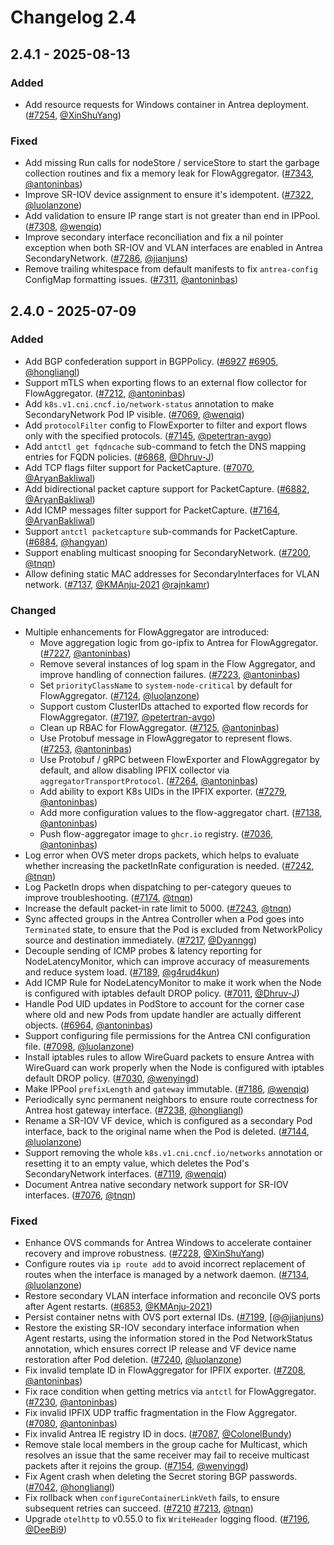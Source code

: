 # Changelog 2.4

## 2.4.1 - 2025-08-13

### Added

- Add resource requests for Windows container in Antrea deployment. ([#7254](https://github.com/antrea-io/antrea/pull/7254), [@XinShuYang])

### Fixed

- Add missing Run calls for nodeStore / serviceStore to start the garbage collection routines and fix a memory leak for FlowAggregator. ([#7343](https://github.com/antrea-io/antrea/pull/7343), [@antoninbas])
- Improve SR-IOV device assignment to ensure it's idempotent. ([#7322](https://github.com/antrea-io/antrea/pull/7322), [@luolanzone])
- Add validation to ensure IP range start is not greater than end in IPPool. ([#7308](https://github.com/antrea-io/antrea/pull/7308), [@wenqiq])
- Improve secondary interface reconciliation and fix a nil pointer exception when both SR-IOV and VLAN interfaces are enabled in Antrea SecondaryNetwork. ([#7286](https://github.com/antrea-io/antrea/pull/7286), [@jianjuns])
- Remove trailing whitespace from default manifests to fix `antrea-config` ConfigMap formatting issues. ([#7311](https://github.com/antrea-io/antrea/pull/7311), [@antoninbas])

## 2.4.0 - 2025-07-09

### Added

- Add BGP confederation support in BGPPolicy. ([#6927](https://github.com/antrea-io/antrea/pull/6927) [#6905](https://github.com/antrea-io/antrea/pull/6905), [@hongliangl])
- Support mTLS when exporting flows to an external flow collector for FlowAggregator. ([#7212](https://github.com/antrea-io/antrea/pull/7212), [@antoninbas])
- Add `k8s.v1.cni.cncf.io/network-status` annotation to make SecondaryNetwork Pod IP visible. ([#7069](https://github.com/antrea-io/antrea/pull/7069), [@wenqiq])
- Add `protocolFilter` config to FlowExporter to filter and export flows only with the specified protocols. ([#7145](https://github.com/antrea-io/antrea/pull/7145), [@petertran-avgo])
- Add `antctl get fqdncache` sub-command to fetch the DNS mapping entries for FQDN policies. ([#6868](https://github.com/antrea-io/antrea/pull/6868), [@Dhruv-J])
- Add TCP flags filter support for PacketCapture. ([#7070](https://github.com/antrea-io/antrea/pull/7070), [@AryanBakliwal])
- Add bidirectional packet capture support for PacketCapture. ([#6882](https://github.com/antrea-io/antrea/pull/6882), [@AryanBakliwal])
- Add ICMP messages filter support for PacketCapture. ([#7164](https://github.com/antrea-io/antrea/pull/7164), [@AryanBakliwal])
- Support `antctl packetcapture` sub-commands for PacketCapture. ([#6884](https://github.com/antrea-io/antrea/pull/6884), [@hangyan])
- Support enabling multicast snooping for SecondaryNetwork. ([#7200](https://github.com/antrea-io/antrea/pull/7200), [@tnqn])
- Allow defining static MAC addresses for SecondaryInterfaces for VLAN network. ([#7137](https://github.com/antrea-io/antrea/pull/7137), [@KMAnju-2021] [@rajnkamr])

### Changed

- Multiple enhancements for FlowAggregator are introduced:
  - Move aggregation logic from go-ipfix to Antrea for FlowAggregator. ([#7227](https://github.com/antrea-io/antrea/pull/7227), [@antoninbas])
  - Remove several instances of log spam in the Flow Aggregator, and improve handling of connection failures. ([#7223](https://github.com/antrea-io/antrea/pull/7223), [@antoninbas])
  - Set `priorityClassName` to `system-node-critical` by default for FlowAggregator. ([#7124](https://github.com/antrea-io/antrea/pull/7124), [@luolanzone])
  - Support custom ClusterIDs attached to exported flow records for FlowAggregator. ([#7197](https://github.com/antrea-io/antrea/pull/7197), [@petertran-avgo])
  - Clean up RBAC for FlowAggregator. ([#7125](https://github.com/antrea-io/antrea/pull/7125), [@antoninbas])
  - Use Protobuf message in FlowAggregator to represent flows. ([#7253](https://github.com/antrea-io/antrea/pull/7253), [@antoninbas])
  - Use Protobuf / gRPC between FlowExporter and FlowAggregator by default, and allow disabling IPFIX collector via `aggregatorTransportProtocol`. ([#7264](https://github.com/antrea-io/antrea/pull/7264), [@antoninbas])
  - Add ability to export K8s UIDs in the IPFIX exporter. ([#7279](https://github.com/antrea-io/antrea/pull/7279), [@antoninbas])
  - Add more configuration values to the flow-aggregator chart. ([#7138](https://github.com/antrea-io/antrea/pull/7138), [@antoninbas])
  - Push flow-aggregator image to `ghcr.io` registry. ([#7036](https://github.com/antrea-io/antrea/pull/7036), [@antoninbas])
- Log error when OVS meter drops packets, which helps to evaluate whether increasing the packetInRate configuration is needed. ([#7242](https://github.com/antrea-io/antrea/pull/7242), [@tnqn])
- Log PacketIn drops when dispatching to per-category queues to improve troubleshooting. ([#7174](https://github.com/antrea-io/antrea/pull/7174), [@tnqn])
- Increase the default packet-in rate limit to 5000. ([#7243](https://github.com/antrea-io/antrea/pull/7243), [@tnqn])
- Sync affected groups in the Antrea Controller when a Pod goes into `Terminated` state, to ensure that the Pod is excluded from NetworkPolicy source and destination immediately. ([#7217](https://github.com/antrea-io/antrea/pull/7217), [@Dyanngg])
- Decouple sending of ICMP probes & latency reporting for NodeLatencyMonitor, which can improve accuracy of measurements and reduce system load. ([#7189](https://github.com/antrea-io/antrea/pull/7189), [@g4rud4kun])
- Add ICMP Rule for NodeLatencyMonitor to make it work when the Node is configured with iptables default DROP policy. ([#7011](https://github.com/antrea-io/antrea/pull/7011), [@Dhruv-J])
- Handle Pod UID updates in PodStore to account for the corner case where old and new Pods from update handler are actually different objects. ([#6964](https://github.com/antrea-io/antrea/pull/6964), [@antoninbas])
- Support configuring file permissions for the Antrea CNI configuration file. ([#7098](https://github.com/antrea-io/antrea/pull/7098), [@luolanzone])
- Install iptables rules to allow WireGuard packets to ensure Antrea with WireGuard can work properly when the Node is configured with iptables default DROP policy. ([#7030](https://github.com/antrea-io/antrea/pull/7030), [@wenyingd])
- Make IPPool `prefixLength` and `gateway` immutable. ([#7186](https://github.com/antrea-io/antrea/pull/7186), [@wenqiq])
- Periodically sync permanent neighbors to ensure route correctness for Antrea host gateway interface. ([#7238](https://github.com/antrea-io/antrea/pull/7238), [@hongliangl])
- Rename a SR-IOV VF device, which is configured as a secondary Pod interface, back to the original name when the Pod is deleted. ([#7144](https://github.com/antrea-io/antrea/pull/7144), [@luolanzone])
- Support removing the whole `k8s.v1.cni.cncf.io/networks` annotation or resetting it to an empty value, which deletes the Pod's SecondaryNetwork interfaces. ([#7119](https://github.com/antrea-io/antrea/pull/7119), [@wenqiq])
- Document Antrea native secondary network support for SR-IOV interfaces. ([#7076](https://github.com/antrea-io/antrea/pull/7076), [@tnqn])

### Fixed

- Enhance OVS commands for Antrea Windows to accelerate container recovery and improve robustness. ([#7228](https://github.com/antrea-io/antrea/pull/7228), [@XinShuYang])
- Configure routes via `ip route add` to avoid incorrect replacement of routes when the interface is managed by a network daemon. ([#7134](https://github.com/antrea-io/antrea/pull/7134), [@luolanzone])
- Restore secondary VLAN interface information and reconcile OVS ports after Agent restarts. ([#6853](https://github.com/antrea-io/antrea/pull/6853), [@KMAnju-2021])
- Persist container netns with OVS port external IDs. ([#7199](https://github.com/antrea-io/antrea/pull/7199), [@[@jianjuns])
- Restore the existing SR-IOV secondary interface information when Agent restarts, using the information stored in the Pod NetworkStatus annotation, which ensures correct IP release and VF device name restoration after Pod deletion. ([#7240](https://github.com/antrea-io/antrea/pull/7240), [@luolanzone])
- Fix invalid template ID in FlowAggregator for IPFIX exporter. ([#7208](https://github.com/antrea-io/antrea/pull/7208), [@antoninbas])
- Fix race condition when getting metrics via `antctl` for FlowAggregator. ([#7230](https://github.com/antrea-io/antrea/pull/7230), [@antoninbas])
- Fix invalid IPFIX UDP traffic fragmentation in the Flow Aggregator. ([#7080](https://github.com/antrea-io/antrea/pull/7080), [@antoninbas])
- Fix invalid Antrea IE registry ID in docs. ([#7087](https://github.com/antrea-io/antrea/pull/7087), [@ColonelBundy])
- Remove stale local members in the group cache for Multicast, which resolves an issue that the same receiver may fail to receive multicast packets after it rejoins the group. ([#7154](https://github.com/antrea-io/antrea/pull/7154), [@wenyingd])
- Fix Agent crash when deleting the Secret storing BGP passwords. ([#7042](https://github.com/antrea-io/antrea/pull/7042), [@hongliangl])
- Fix rollback when `configureContainerLinkVeth` fails, to ensure subsequent retries can succeed. ([#7210](https://github.com/antrea-io/antrea/pull/7210) [#7213](https://github.com/antrea-io/antrea/pull/7213), [@tnqn])
- Upgrade `otelhttp` to v0.55.0 to fix `WriteHeader` logging flood. ([#7196](https://github.com/antrea-io/antrea/pull/7196), [@DeeBi9])

[@AryanBakliwal]: https://github.com/AryanBakliwal
[@ColonelBundy]: https://github.com/ColonelBundy
[@DeeBi9]: https://github.com/DeeBi9
[@Dhruv-J]: https://github.com/Dhruv-J
[@Dyanngg]: https://github.com/Dyanngg
[@KMAnju-2021]: https://github.com/KMAnju-2021
[@XinShuYang]: https://github.com/XinShuYang
[@antoninbas]: https://github.com/antoninbas
[@g4rud4kun]: https://github.com/g4rud4kun
[@hangyan]: https://github.com/hangyan
[@hongliangl]: https://github.com/hongliangl
[@jianjuns]: https://github.com/jianjuns
[@luolanzone]: https://github.com/luolanzone
[@petertran-avgo]: https://github.com/petertran-avgo
[@rajnkamr]: https://github.com/rajnkamr
[@tnqn]: https://github.com/tnqn
[@wenqiq]: https://github.com/wenqiq
[@wenyingd]: https://github.com/wenyingd
